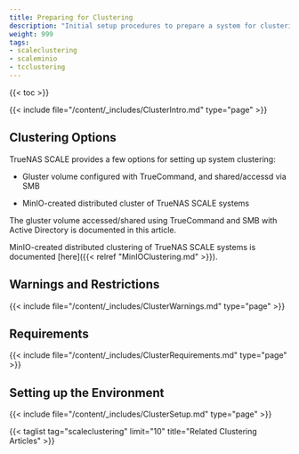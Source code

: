 ```yaml
---
title: Preparing for Clustering
description: "Initial setup procedures to prepare a system for clustering"
weight: 999
tags:
- scaleclustering
- scaleminio
- tcclustering
---
```


{{< toc >}}

{{< include file="/content/_includes/ClusterIntro.md" type="page" >}}

## Clustering Options

TrueNAS SCALE provides a few options for setting up system clustering:

* Gluster volume configured with TrueCommand, and shared/accessd via SMB

* MinIO-created distributed cluster of TrueNAS SCALE systems

The gluster volume accessed/shared using TrueCommand and SMB with Active Directory is documented in this article.

MinIO-created distributed clustering of TrueNAS SCALE systems is documented [here]({{< relref "MinIOClustering.md" >}}).

## Warnings and Restrictions

{{< include file="/content/_includes/ClusterWarnings.md" type="page" >}}

## Requirements

{{< include file="/content/_includes/ClusterRequirements.md" type="page" >}}

## Setting up the Environment

{{< include file="/content/_includes/ClusterSetup.md" type="page" >}}


{{< taglist tag="scaleclustering" limit="10" title="Related Clustering Articles" >}}